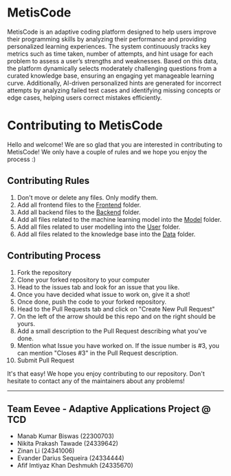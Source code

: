 # MetisCode
MetisCode is an adaptive coding platform designed to help users improve their programming skills by analyzing their performance and providing personalized learning experiences. The system continuously tracks key metrics such as time taken, number of attempts, and hint usage for each problem to assess a user’s strengths and weaknesses. Based on this data, the platform dynamically selects moderately challenging questions from a curated knowledge base, ensuring an engaging yet manageable learning curve. Additionally, AI-driven personalized hints are generated for incorrect attempts by analyzing failed test cases and identifying missing concepts or edge cases, helping users correct mistakes efficiently. 

# Contributing to MetisCode
Hello and welcome! We are so glad that you are interested in contributing to MetisCode!
We only have a couple of rules and we hope you enjoy the process :)

## Contributing Rules
1. Don't move or delete any files. Only modify them.
2. Add all frontend files to the [Frontend](https://github.com/manab-kb/MetisCode/tree/main/Frontend) folder.
3. Add all backend files to the [Backend](https://github.com/manab-kb/MetisCode/tree/main/Backend) folder.
4. Add all files related to the machine learning model into the [Model](https://github.com/manab-kb/MetisCode/tree/main/Model) folder.
5. Add all files related to user modelling into the [User](https://github.com/manab-kb/MetisCode/tree/main/User) folder.
6. Add all files related to the knowledge base into the [Data](https://github.com/manab-kb/MetisCode/tree/main/Data) folder.

## Contributing Process
1. Fork the repository
2. Clone your forked repository to your computer
3. Head to the issues tab and look for an issue that you like.
4. Once you have decided what issue to work on, give it a shot!
5. Once done, push the code to your forked repository.
6. Head to the Pull Requests tab and click on "Create New Pull Request"
7. On the left of the arrow should be this repo and on the right should be yours.
8. Add a small description to the Pull Request describing what you've done.
9. Mention what Issue you have worked on. If the issue number is #3, you can mention "Closes #3" in the Pull Request description.
10. Submit Pull Request

It's that easy! We hope you enjoy contributing to our repository. Don't hesitate to contact any of the maintainers about any problems!

---
## Team Eevee - Adaptive Applications Project @ TCD
- Manab Kumar Biswas (22300703)
- Nikita Prakash Tawade (24339642)
- Zinan Li (24341006)
- Evander Darius Sequeira (24334444)
- Afif Imtiyaz Khan Deshmukh (24335670)
